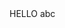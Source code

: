 <!DOCTYPE html>
<html lang="en" dir="ltr">
  <head>
    <meta charset="utf-8">
    <title></title>
    <script type="text/javascript">
    var name;
    if(location.hash == '#welcome'){
      name = "AAA"
    }
    document.write(`hello ${name}`)
    </script>
  </head>
  <body>
    HELLO abc
  </body>
</html>

